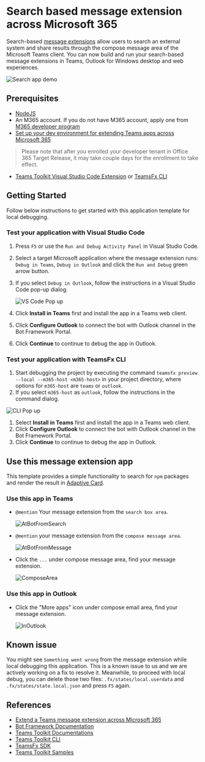 # Search based message extension across Microsoft 365

Search-based [message extensions](https://docs.microsoft.com/microsoftteams/platform/messaging-extensions/what-are-messaging-extensions?tabs=nodejs) allow users to search an external system and share results through the compose message area of the Microsoft Teams client. You can now build and run your search-based message extensions in Teams, Outlook for Windows desktop and web experiences.

![Search app demo](https://user-images.githubusercontent.com/11220663/167868361-40ffaaa3-0300-4313-ae22-0f0bab49c329.png)

## Prerequisites

- [NodeJS](https://nodejs.org/en/)
- An M365 account. If you do not have M365 account, apply one from [M365 developer program](https://developer.microsoft.com/microsoft-365/dev-program)
- [Set up your dev environment for extending Teams apps across Microsoft 365](https://aka.ms/teamsfx-m365-apps-prerequisites)
> Please note that after you enrolled your developer tenant in Office 365 Target Release, it may take couple days for the enrollment to take effect.
- [Teams Toolkit Visual Studio Code Extension](https://aka.ms/teams-toolkit) or [TeamsFx CLI](https://aka.ms/teamsfx-cli)

## Getting Started

Follow below instructions to get started with this application template for local debugging.

### Test your application with Visual Studio Code

1. Press `F5` or use the `Run and Debug Activity Panel` in Visual Studio Code.
1. Select a target Microsoft application where the message extension runs: `Debug in Teams`, `Debug in Outlook` and click the `Run and Debug` green arrow button.
1. If you select `Debug in Outlook`, follow the instructions in a Visual Studio Code pop-up dialog.

    ![VS Code Pop up](https://user-images.githubusercontent.com/11220663/168991167-12a7078f-ea1a-4915-91f8-38648848bc51.png)

1. Click **Install in Teams** first and install the app in a Teams web client.
1. Click **Configure Outlook** to connect the bot with Outlook channel in the Bot Framework Portal.
1. Click **Continue** to continue to debug the app in Outlook.

### Test your application with TeamsFx CLI

1. Start debugging the project by executing the command `teamsfx preview --local --m365-host <m365-host>` in your project directory, where options for `m365-host` are `teams` or `outlook`.
1. If you select `m365-host` as `outlook`, follow the instructions in the command dialog.

  ![CLI Pop up](https://user-images.githubusercontent.com/11220663/167869249-c1238ab7-d0eb-4bda-87cc-22ac8bad743b.png)

1. Select **Install in Teams** first and install the app in a Teams web client.
1. Click **Configure Outlook** to connect the bot with Outlook channel in the Bot Framework Portal.
1. Click **Continue** to continue to debug the app in Outlook.

## Use this message extension app

This template provides a simple functionality to search for `npm` packages and render the result in [Adaptive Card](https://docs.microsoft.com/microsoftteams/platform/task-modules-and-cards/cards/design-effective-cards?tabs=design).

### Use this app in Teams

- `@mention` Your message extension from the `search box area`.

    ![AtBotFromSearch](https://user-images.githubusercontent.com/11220663/167869365-3828ef85-64f7-43bf-9f75-99d882370154.png)

- `@mention` your message extension from the `compose message area`.

    ![AtBotFromMessage](https://user-images.githubusercontent.com/11220663/167869475-528736fa-d0f1-4bf8-9c23-fdffae984802.png)

- Click the `...` under compose message area, find your message extension.

    ![ComposeArea](https://user-images.githubusercontent.com/11220663/167869578-ce33b2ef-f5f2-4be7-a7a0-57e53b6f7c36.png)

### Use this app in Outlook

- Click the "More apps" icon under compose email area, find your message extension.
  
    ![InOutlook](https://user-images.githubusercontent.com/11220663/167869656-20225f14-f982-4e47-8dd0-050285d56853.png)

## Known issue

You might see `Something went wrong` from the message extension while local debugging this application. This is a known issue to us and we are actively working on a fix to resolve it. Meanwhile, to proceed with local debug, you can delete those two files: `.fx/states/local.userdata` and `.fx/states/state.local.json` and press `F5` again.

## References

* [Extend a Teams message extension across Microsoft 365](https://docs.microsoft.com/microsoftteams/platform/m365-apps/extend-m365-teams-message-extension?tabs=manifest-teams-toolkit)
* [Bot Framework Documentation](https://docs.botframework.com/)
* [Teams Toolkit Documentations](https://docs.microsoft.com/microsoftteams/platform/toolkit/teams-toolkit-fundamentals)
* [Teams Toolkit CLI](https://docs.microsoft.com/microsoftteams/platform/toolkit/teamsfx-cli)
* [TeamsFx SDK](https://docs.microsoft.com/microsoftteams/platform/toolkit/teamsfx-sdk)
* [Teams Toolkit Samples](https://github.com/OfficeDev/TeamsFx-Samples)